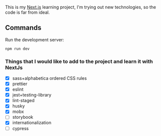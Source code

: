 This is my [Next.js](https://nextjs.org/) learning project, I'm trying out new technologies, so the code is far from ideal.

## Commands

Run the development server:

```bash
npm run dev
```

### Things that I would like to add to the project and learn it with NextJs

- [x] sass+alphabetica ordered CSS rules
- [x] prettier
- [x] eslint
- [x] jest+testing-library
- [x] lint-staged
- [x] husky
- [x] mobx
- [ ] storybook
- [x] internationalization
- [ ] cypress
